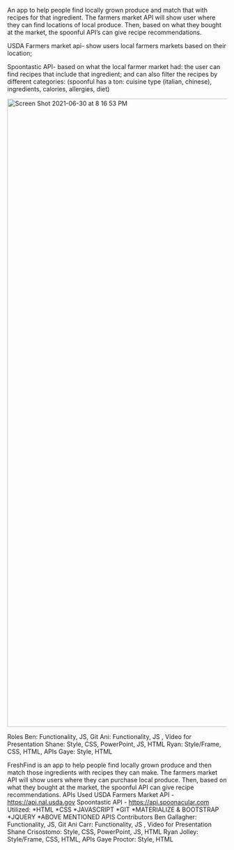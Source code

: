 An app to help people find locally grown produce and match that with recipes for that ingredient. The farmers market API will show user where they can find locations of local produce. Then, based on what they bought at the market, the spoonful API’s can give recipe recommendations.

USDA Farmers market api- show users local farmers markets based on their location; 

Spoontastic API- based on what the local farmer market had: the user can find recipes that include that ingredient; and can also filter the recipes by different categories: (spoonful has a ton: cuisine type (italian, chinese), ingredients, calories, allergies, diet)

<img width="1440" alt="Screen Shot 2021-06-30 at 8 16 53 PM" src="https://user-images.githubusercontent.com/82895658/124046555-3630c680-d9e0-11eb-8d2b-54fd5f464b05.png">


Roles
Ben: Functionality, JS, Git
Ani: Functionality, JS , Video for Presentation 
Shane: Style, CSS, PowerPoint, JS, HTML
Ryan: Style/Frame, CSS, HTML, APIs
Gaye: Style, HTML


FreshFind is an app to help people find locally grown produce and then match those ingredients with recipes they can make. The farmers market API will show users where they can purchase local produce. Then, based on what they bought at the market, the spoonful API can give recipe recommendations.
APIs Used
USDA Farmers Market API - https://api.nal.usda.gov
Spoontastic API - https://api.spoonacular.com
Utilized:
*HTML
*CSS
*JAVASCRIPT
*GIT
*MATERIALIZE & BOOTSTRAP
*JQUERY
*ABOVE MENTIONED APIS
Contributors
Ben Gallagher: Functionality, JS, Git
Ani Carr: Functionality, JS , Video for Presentation
Shane Crisostomo: Style, CSS, PowerPoint, JS, HTML
Ryan Jolley: Style/Frame, CSS, HTML, APIs
Gaye Proctor: Style, HTML
